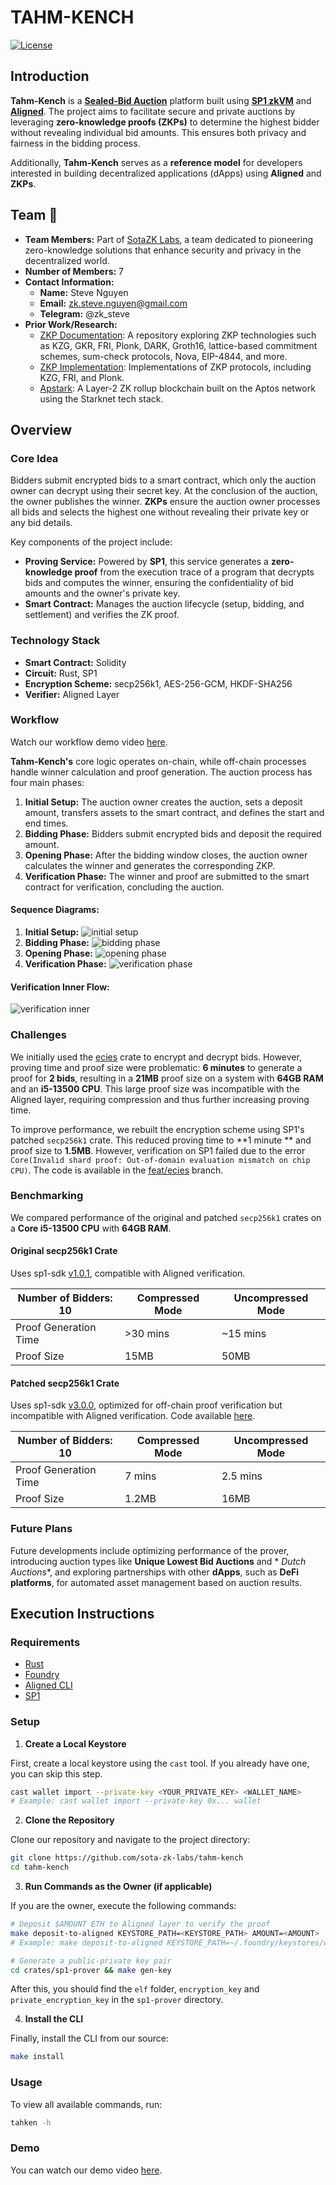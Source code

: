# TAHM-KENCH

[![License](https://img.shields.io/github/license/sota-zk-labs/orn)](./LICENSE)

## Introduction

**Tahm-Kench** is a [**Sealed-Bid Auction**](https://www.investopedia.com/terms/s/sealed-bid-auction.asp) platform built
using [**SP1 zkVM**](https://docs.succinct.xyz/getting-started/install.html) and [**Aligned**](https://docs.alignedlayer.com/).
The project aims to facilitate secure and private auctions by leveraging **zero-knowledge proofs (ZKPs)** to determine
the highest bidder without revealing individual bid amounts. This ensures both privacy and fairness in the bidding
process.

Additionally, **Tahm-Kench** serves as a **reference model** for developers interested in building decentralized applications (dApps)
using **Aligned** and **ZKPs**.

## Team :busts_in_silhouette:

- **Team Members:** Part of [SotaZK Labs](https://sotazk.org/), a team dedicated to pioneering zero-knowledge solutions that enhance
  security and privacy in the decentralized world.
- **Number of Members:** 7
- **Contact Information:**
    - **Name:** Steve Nguyen
    - **Email:** zk.steve.nguyen@gmail.com
    - **Telegram:** @zk_steve
- **Prior Work/Research:**
    - [ZKP Documentation](https://github.com/sota-zk-labs/zkp-documents): A repository exploring ZKP technologies such as KZG, GKR,
      FRI, Plonk, DARK, Groth16, lattice-based commitment schemes, sum-check protocols, Nova, EIP-4844, and more.
    - [ZKP Implementation](https://github.com/sota-zk-labs/zkp-implementation): Implementations of ZKP protocols, including KZG, FRI,
      and Plonk.
    - [Apstark](https://github.com/sota-zk-labs/apstark): A Layer-2 ZK rollup blockchain built on the Aptos network using the Starknet
      tech stack.

## Overview

### Core Idea

Bidders submit encrypted bids to a smart contract, which only the auction owner can decrypt using their secret key. At the conclusion
of the auction, the owner publishes the winner. **ZKPs** ensure the auction owner processes all bids and selects the highest one
without revealing their private key or any bid details.

Key components of the project include:

- **Proving Service:** Powered by **SP1**, this service generates a **zero-knowledge proof** from the execution trace of a program that
  decrypts bids and computes the winner, ensuring the confidentiality of bid amounts and the owner's private key.
- **Smart Contract:** Manages the auction lifecycle (setup, bidding, and settlement) and verifies the ZK proof.

### Technology Stack

- **Smart Contract:** Solidity
- **Circuit:** Rust, SP1
- **Encryption Scheme:** secp256k1, AES-256-GCM, HKDF-SHA256
- **Verifier:** Aligned Layer

### Workflow

Watch our workflow demo video [here](https://www.youtube.com/watch?v=uM8o2fUbVP0).

**Tahm-Kench's** core logic operates on-chain, while off-chain processes handle winner calculation and proof generation. The auction
process has four main phases:

1. **Initial Setup:** The auction owner creates the auction, sets a deposit amount, transfers assets to the smart contract, and defines
   the start and end times.
2. **Bidding Phase:** Bidders submit encrypted bids and deposit the required amount.
3. **Opening Phase:** After the bidding window closes, the auction owner calculates the winner and generates the corresponding ZKP.
4. **Verification Phase:** The winner and proof are submitted to the smart contract for verification, concluding the auction.

#### Sequence Diagrams:

1. **Initial Setup:**
   ![initial setup](diagram/initial_setup.png)
2. **Bidding Phase:**
   ![bidding phase](diagram/bidding.png)
3. **Opening Phase:**
   ![opening phase](diagram/opening.png)
4. **Verification Phase:**
   ![verification phase](diagram/verification.png)

#### Verification Inner Flow:

![verification inner](diagram/verification_inner.png)

### Challenges

We initially used the [ecies](https://crates.io/crates/ecies) crate to encrypt and decrypt bids. However, proving time and proof size
were problematic: **6 minutes** to generate a proof for **2 bids**, resulting in a **21MB** proof size on a system with **64GB RAM**
and an **i5-13500 CPU**. This large proof size was incompatible with the Aligned layer, requiring compression and thus further
increasing
proving time.

To improve performance, we rebuilt the encryption scheme using SP1's patched `secp256k1` crate. This reduced proving time to **1 minute
** and proof size to **1.5MB**. However, verification on SP1 failed due to the error
`Core(Invalid shard proof: Out-of-domain evaluation mismatch on chip CPU)`. The code is available in
the [feat/ecies](https://github.com/sota-zk-labs/tahm-kench/tree/943c7db048af6acd63b63701eddae6872f404030) branch.

### Benchmarking

We compared performance of the original and patched `secp256k1` crates on a **Core i5-13500 CPU** with **64GB RAM**.

#### Original secp256k1 Crate

Uses sp1-sdk [v1.0.1](https://github.com/succinctlabs/sp1/tree/v1.0.1), compatible with Aligned verification.

| **Number of Bidders: 10** | **Compressed Mode** | **Uncompressed Mode** |
|---------------------------|---------------------|-----------------------|
| Proof Generation Time     | >30 mins            | ~15 mins              |
| Proof Size                | 15MB                | 50MB                  |

#### Patched secp256k1 Crate

Uses sp1-sdk [v3.0.0](https://github.com/succinctlabs/sp1/tree/v1.0.1), optimized for off-chain proof verification but incompatible
with Aligned verification. Code
available [here](https://github.com/sota-zk-labs/tahm-kench/tree/6246001018aa61afbc8212757d774fa7780218fe).

| **Number of Bidders: 10** | **Compressed Mode** | **Uncompressed Mode** |
|---------------------------|---------------------|-----------------------|
| Proof Generation Time     | 7 mins              | 2.5 mins              |
| Proof Size                | 1.2MB               | 16MB                  |

### Future Plans

Future developments include optimizing performance of the prover, introducing auction types like **Unique Lowest Bid Auctions** and *
*Dutch Auctions**, and exploring partnerships with other **dApps**, such as **DeFi platforms**, for automated asset management based on
auction results.

## Execution Instructions

### Requirements

- [Rust](https://www.rust-lang.org/tools/install)
- [Foundry](https://getfoundry.sh)
- [Aligned CLI](https://docs.alignedlayer.com/introduction/1_try_aligned)
- [SP1](https://docs.succinct.xyz/getting-started/install.html)

### Setup

1. **Create a Local Keystore**

First, create a local keystore using the `cast` tool. If you already have one, you can skip this step.

```bash
cast wallet import --private-key <YOUR_PRIVATE_KEY> <WALLET_NAME>
# Example: cast wallet import --private-key 0x... wallet
```

2. **Clone the Repository**

Clone our repository and navigate to the project directory:

```bash
git clone https://github.com/sota-zk-labs/tahm-kench
cd tahm-kench
```

3. **Run Commands as the Owner (if applicable)**

If you are the owner, execute the following commands:

```bash
# Deposit $AMOUNT ETH to Aligned layer to verify the proof
make deposit-to-aligned KEYSTORE_PATH=<KEYSTORE_PATH> AMOUNT=<AMOUNT>
# Example: make deposit-to-aligned KEYSTORE_PATH=~/.foundry/keystores/wallet AMOUNT=0.001

# Generate a public-private key pair
cd crates/sp1-prover && make gen-key
```

After this, you should find the `elf` folder, `encryption_key` and `private_encryption_key` in the `sp1-prover`
directory.

4. **Install the CLI**

Finally, install the CLI from our source:

```bash
make install
```

### Usage

To view all available commands, run:

```bash
tahken -h
```

### Demo

You can watch our demo video [here](https://www.youtube.com/watch?v=zd2pueMMGkQ).
